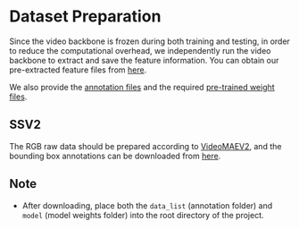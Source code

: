 # Dataset Preparation

Since the video backbone is frozen during both training and testing, in order to reduce the computational overhead, we independently run the video backbone to extract and save the feature information. 
You can obtain our pre-extracted feature files from [here](https://1drv.ms/f/s!ApS0ZXMgcC11jA71odMufDvEO2eE?e=LvHRcC).

We also provide the [annotation files](https://1drv.ms/f/s!ApS0ZXMgcC11jBsGf-DLtdOaYBg8?e=OPS4vh) and the required [pre-trained weight files](https://1drv.ms/f/s!ApS0ZXMgcC11jBB3M1177DlfGeZB?e=m6lEPm).

## SSV2

The RGB raw data should be prepared according to [VideoMAEV2](https://github.com/OpenGVLab/VideoMAEv2), and the bounding box annotations can be downloaded from [here](https://1drv.ms/f/s!ApS0ZXMgcC11jSMfw8A5ODwT5GtO?e=C1BV9C).

## Note
- After downloading, place both the `data_list` (annotation folder) and `model` (model weights folder) into the root directory of the project.
